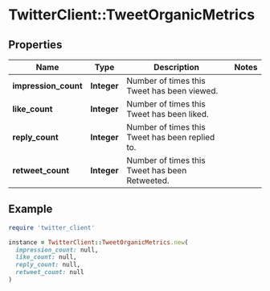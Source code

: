 # TwitterClient::TweetOrganicMetrics

## Properties

| Name | Type | Description | Notes |
| ---- | ---- | ----------- | ----- |
| **impression_count** | **Integer** | Number of times this Tweet has been viewed. |  |
| **like_count** | **Integer** | Number of times this Tweet has been liked. |  |
| **reply_count** | **Integer** | Number of times this Tweet has been replied to. |  |
| **retweet_count** | **Integer** | Number of times this Tweet has been Retweeted. |  |

## Example

```ruby
require 'twitter_client'

instance = TwitterClient::TweetOrganicMetrics.new(
  impression_count: null,
  like_count: null,
  reply_count: null,
  retweet_count: null
)
```

